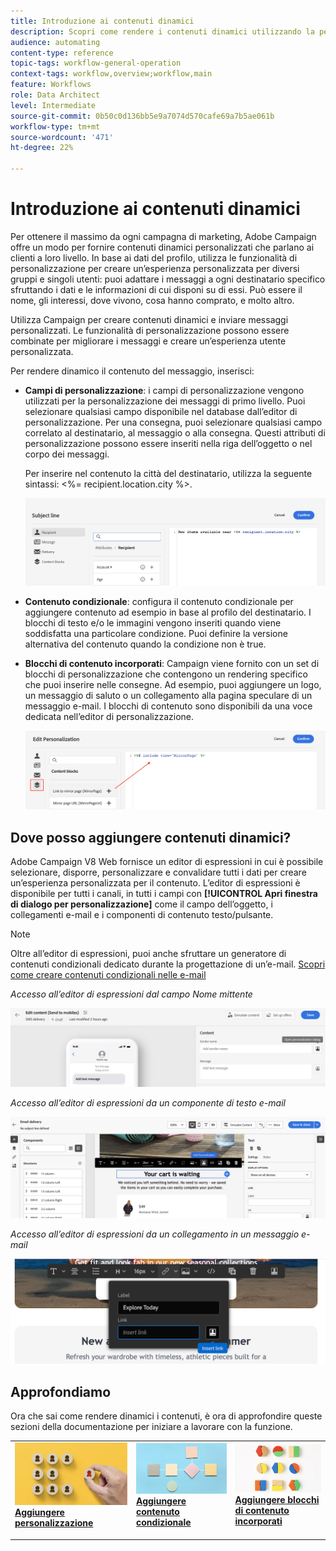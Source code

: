 ```yaml
---
title: Introduzione ai contenuti dinamici
description: Scopri come rendere i contenuti dinamici utilizzando la personalizzazione, i contenuti condizionali e i blocchi di contenuto incorporati.
audience: automating
content-type: reference
topic-tags: workflow-general-operation
context-tags: workflow,overview;workflow,main
feature: Workflows
role: Data Architect
level: Intermediate
source-git-commit: 0b50c0d136bb5e9a7074d570cafe69a7b5ae061b
workflow-type: tm+mt
source-wordcount: '471'
ht-degree: 22%

---
```



# Introduzione ai contenuti dinamici

Per ottenere il massimo da ogni campagna di marketing, Adobe Campaign offre un modo per fornire contenuti dinamici personalizzati che parlano ai clienti a loro livello. In base ai dati del profilo, utilizza le funzionalità di personalizzazione per creare un’esperienza personalizzata per diversi gruppi e singoli utenti: puoi adattare i messaggi a ogni destinatario specifico sfruttando i dati e le informazioni di cui disponi su di essi. Può essere il nome, gli interessi, dove vivono, cosa hanno comprato, e molto altro.

Utilizza Campaign per creare contenuti dinamici e inviare messaggi personalizzati. Le funzionalità di personalizzazione possono essere combinate per migliorare i messaggi e creare un’esperienza utente personalizzata.

Per rendere dinamico il contenuto del messaggio, inserisci:

* **Campi di personalizzazione**: i campi di personalizzazione vengono utilizzati per la personalizzazione dei messaggi di primo livello. Puoi selezionare qualsiasi campo disponibile nel database dall’editor di personalizzazione. Per una consegna, puoi selezionare qualsiasi campo correlato al destinatario, al messaggio o alla consegna. Questi attributi di personalizzazione possono essere inseriti nella riga dell’oggetto o nel corpo dei messaggi.

   Per inserire nel contenuto la città del destinatario, utilizza la seguente sintassi: &lt;%= recipient.location.city %>.

   ![](assets/perso-subject-line.png)

* **Contenuto condizionale**: configura il contenuto condizionale per aggiungere contenuto ad esempio in base al profilo del destinatario. I blocchi di testo e/o le immagini vengono inseriti quando viene soddisfatta una particolare condizione. Puoi definire la versione alternativa del contenuto quando la condizione non è true.

* **Blocchi di contenuto incorporati**: Campaign viene fornito con un set di blocchi di personalizzazione che contengono un rendering specifico che puoi inserire nelle consegne. Ad esempio, puoi aggiungere un logo, un messaggio di saluto o un collegamento alla pagina speculare di un messaggio e-mail. I blocchi di contenuto sono disponibili da una voce dedicata nell’editor di personalizzazione.

   ![](assets/perso-content-blocks.png)

## Dove posso aggiungere contenuti dinamici?

Adobe Campaign V8 Web fornisce un editor di espressioni in cui è possibile selezionare, disporre, personalizzare e convalidare tutti i dati per creare un’esperienza personalizzata per il contenuto. L’editor di espressioni è disponibile per tutti i canali, in tutti i campi con **[!UICONTROL Apri finestra di dialogo per personalizzazione]** come il campo dell’oggetto, i collegamenti e-mail e i componenti di contenuto testo/pulsante.

>[!NOTE]
>
>Oltre all’editor di espressioni, puoi anche sfruttare un generatore di contenuti condizionali dedicato durante la progettazione di un’e-mail. [Scopri come creare contenuti condizionali nelle e-mail](conditions.md)

*Accesso all’editor di espressioni dal campo Nome mittente*

![](assets/expression-editor-access.png)

*Accesso all’editor di espressioni da un componente di testo e-mail*

![](assets/expression-editor-access-email.png)

*Accesso all’editor di espressioni da un collegamento in un messaggio e-mail*

![](assets/perso-link-insert-icon.png)

## Approfondiamo

Ora che sai come rendere dinamici i contenuti, è ora di approfondire queste sezioni della documentazione per iniziare a lavorare con la funzione.

<table style="table-layout:fixed"><tr style="border: 0;">
<td>
<a href="personalize.md">
<img alt="Personalizzazione dei contenuti" src="assets/do-not-localize/dynamic-personalization.jpg">
</a>
<div>
<a href="personalize.md"><strong>Aggiungere personalizzazione</strong></a>
</div>
<p>
</td>
<td>
<a href="conditions.md">
<img alt="Lead" src="assets/do-not-localize/dynamic-conditional.jpg">
</a>
<div><a href="conditions.md"><strong>Aggiungere contenuto condizionale</strong>
</div>
<p>
</td>
<td>
<a href="content-blocks.md">
<img alt="Infrequente" src="assets/do-not-localize/dynamic-content-blocks.jpg">
</a>
<div>
<a href="content-blocks.md"><strong>Aggiungere blocchi di contenuto incorporati</strong></a>
</div>
<p></td>
</tr></table>
